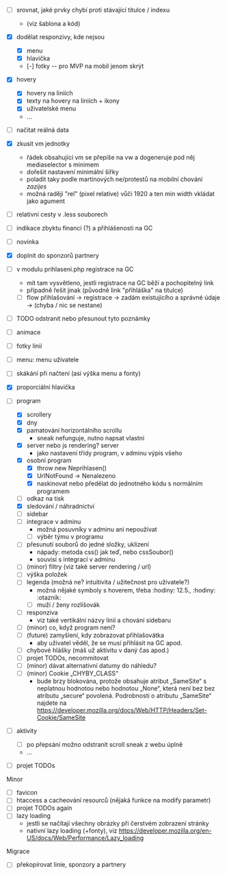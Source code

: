 - [ ] srovnat, jaké prvky chybí proti stávající titulce / indexu
    - (viz šablona a kód)
- [x] dodělat responzivy, kde nejsou
    - [x] menu
    - [x] hlavička
    - [-] fotky -- pro MVP na mobil jenom skrýt
- [x] hovery
    - [x] hovery na liniích
    - [x] texty na hovery na liniích + ikony
    - [x] uživatelské menu
    - ...
- [ ] načítat reálná data
- [x] zkusit vm jednotky
    - řádek obsahující vm se přepíše na vw a dogeneruje pod něj mediaselector s minimem
    - dořešit nastavení minimální šířky
    - poladit taky podle martinových ne/protestů na mobilní chování _zazijes_
    - možná raději "rel" (pixel relative) vůči 1920 a ten min width vkládat jako agument
- [ ] relativní cesty v .less souborech
- [ ] indikace zbyktu financí (?) a přihlášenosti na GC
- [ ] novinka
- [x] doplnit do sponzorů partnery
- [ ] v modulu prihlaseni.php registrace na GC
    - mít tam vysvětleno, jestli registrace na GC běží a pochopitelný link
    - případně řešit jinak (původně link "přihláška" na titulce)
    - [ ] flow přihlašování -> registrace -> zadám existujícího a správné údaje -> (chyba / nic se nestane)
- [ ] TODO odstranit nebo přesunout tyto poznámky
- [ ] animace
- [ ] fotky linií
- [ ] menu: menu uživatele
- [ ] skákání při načtení (asi výška menu a fonty)
- [x] proporciální hlavička

- [ ] program
    - [x] scrollery
    - [x] dny
    - [x] pamatování horizontálního scrollu
        - sneak nefunguje, nutno napsat vlastní
    - [x] server nebo js rendering? server
        - jako nastavení třídy program, v adminu výpis všeho
    - [x] osobní program
        - [x] throw new Neprihlasen()
        - [x] UrlNotFound -> Nenalezeno
        - [x] naskinovat nebo předělat do jednotného kódu s normálním programem
    - [ ] odkaz na tisk
    - [x] sledování / náhradnictví
    - [ ] sidebar
    - [ ] integrace v adminu
        - možná posuvníky v adminu ani nepoužívat
        - [ ] výběr týmu v programu
    - [ ] přesunutí souborů do jedné složky, uklizení
        - nápady: metoda css() jak teď, nebo cssSoubor()
        - souvisí s integrací v adminu
    - [ ] (minor) filtry (viz také server rendering / url)
    - [ ] výška položek
    - [ ] legenda (možná ne? intuitivita / užitečnost pro uživatele?)
        - možná nějaké symboly s hoverem, třeba :hodiny: 12.5., :hodiny: :otazník:
        - [ ] muži / ženy rozlišovák
    - [ ] responziva
        - viz také vertikální názvy linií a chování sidebaru
    - [ ] (minor) co, když program není?
    - [ ] (future) zamyšlení, kdy zobrazovat přihlašovátka
        - aby uživatel věděl, že se musí přihlásit na GC apod.
    - [ ] chybové hlášky (máš už aktivitu v daný čas apod.)
    - [ ] projet TODOs, necommitovat
    - [ ] (minor) dávat alternativní datumy do náhledu?
    - [ ] (minor) Cookie „CHYBY_CLASS“
        - bude brzy blokována, protože obsahuje atribut „SameSite“ s neplatnou hodnotou nebo hodnotou „None“, která není bez bez atributu „secure“ povolená. Podrobnosti o atributu „SameSite“ najdete na https://developer.mozilla.org/docs/Web/HTTP/Headers/Set-Cookie/SameSite

- [ ] aktivity
    - [ ] po přepsání možno odstranit scroll sneak z webu úplně
    - ...

- [ ] projet TODOs

Minor

- [ ] favicon
- [ ] htaccess a cacheování resourců (nějaká funkce na modify parametr)
- [ ] projet TODOs again
- [ ] lazy loading
    - jestli se načítají všechny obrázky při čerstvém zobrazení stránky
    - nativní lazy loading (+fonty), viz https://developer.mozilla.org/en-US/docs/Web/Performance/Lazy_loading

Migrace

- [ ] překopírovat linie, sponzory a partnery

